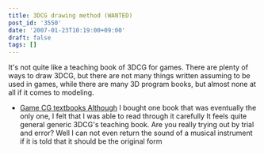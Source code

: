 ```yaml
---
title: 3DCG drawing method (WANTED)
post_id: '3550'
date: '2007-01-23T10:19:00+09:00'
draft: false
tags: []
---
```


It's not quite like a teaching book of 3DCG for games. There are plenty of ways to draw 3DCG, but there are not many things written assuming to be used in games, while there are many 3D program books, but almost none at all if it comes to modeling.

*   [Game CG textbooks Although](http://www.amazon.co.jp/%E3%82%B2%E3%83%BC%E3%83%A0CG%E6%95%99%E7%A7%91%E6%9B%B8-%E2%80%95%E3%82%AD%E3%83%A3%E3%83%A9%E3%82%AF%E3%82%BF%E3%83%BC%E3%83%BB%E8%83%8C%E6%99%AF%E7%B7%A8%E2%80%95-%E6%9D%89%E5%8E%9F-%E7%94%B1%E7%BE%8E%E5%AD%90/dp/4939007766/sr=8-1/qid=1169515055/ref=sr_1_1/249-5114787-5895507?ie=UTF8&s=books) I bought one book that was eventually the only one, I felt that I was able to read through it carefully It feels quite general generic 3DCG's teaching book. Are you really trying out by trial and error? Well I can not even return the sound of a musical instrument if it is told that it should be the original form